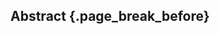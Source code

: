 ## Abstract {.page_break_before}

<!--From https://www.microbiologyresearch.org/prepare-an-article#2-->

<!--The abstract should, if possible, introduce the subject in the first sentence and-->
<!--present the main conclusion in the last sentence. References should not be cited, and-->
<!--any abbreviations used must be defined.-->

